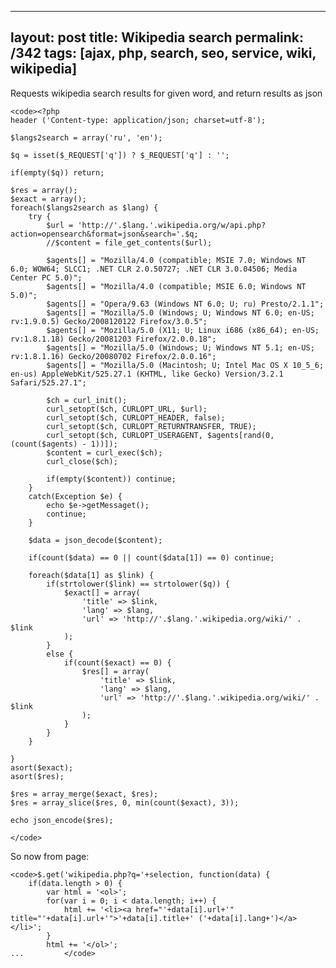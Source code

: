 ---
layout: post
title: Wikipedia search
permalink: /342
tags: [ajax, php, search, seo, service, wiki, wikipedia]
----

Requests wikipedia search results for given word, and return results as json

    
    <code><?php
    header ('Content-type: application/json; charset=utf-8');
    
    $langs2search = array('ru', 'en');
    
    $q = isset($_REQUEST['q']) ? $_REQUEST['q'] : '';
    
    if(empty($q)) return;
    
    $res = array();
    $exact = array();
    foreach($langs2search as $lang) {	
    	try {
    		$url = 'http://'.$lang.'.wikipedia.org/w/api.php?action=opensearch&format=json&search='.$q;
    		//$content = file_get_contents($url);		
    
    		$agents[] = "Mozilla/4.0 (compatible; MSIE 7.0; Windows NT 6.0; WOW64; SLCC1; .NET CLR 2.0.50727; .NET CLR 3.0.04506; Media Center PC 5.0)";
            $agents[] = "Mozilla/4.0 (compatible; MSIE 6.0; Windows NT 5.0)";
            $agents[] = "Opera/9.63 (Windows NT 6.0; U; ru) Presto/2.1.1";
            $agents[] = "Mozilla/5.0 (Windows; U; Windows NT 6.0; en-US; rv:1.9.0.5) Gecko/2008120122 Firefox/3.0.5";
            $agents[] = "Mozilla/5.0 (X11; U; Linux i686 (x86_64); en-US; rv:1.8.1.18) Gecko/20081203 Firefox/2.0.0.18";
            $agents[] = "Mozilla/5.0 (Windows; U; Windows NT 5.1; en-US; rv:1.8.1.16) Gecko/20080702 Firefox/2.0.0.16";
            $agents[] = "Mozilla/5.0 (Macintosh; U; Intel Mac OS X 10_5_6; en-us) AppleWebKit/525.27.1 (KHTML, like Gecko) Version/3.2.1 Safari/525.27.1";
    
            $ch = curl_init();
            curl_setopt($ch, CURLOPT_URL, $url);
            curl_setopt($ch, CURLOPT_HEADER, false);
            curl_setopt($ch, CURLOPT_RETURNTRANSFER, TRUE);
            curl_setopt($ch, CURLOPT_USERAGENT, $agents[rand(0, (count($agents) - 1))]);
            $content = curl_exec($ch);
            curl_close($ch);
    
    		if(empty($content)) continue;
    	}
    	catch(Exception $e) {
    		echo $e->getMessaget();
    		continue;
    	}
    
    	$data = json_decode($content);
    
    	if(count($data) == 0 || count($data[1]) == 0) continue;
    
    	foreach($data[1] as $link) {
    		if(strtolower($link) == strtolower($q)) {
    			$exact[] = array(
    				'title' => $link,
    				'lang' => $lang,
    				'url' => 'http://'.$lang.'.wikipedia.org/wiki/' . $link
    			);
    		}
    		else {
    			if(count($exact) == 0) {
    				$res[] = array(
    					'title' => $link,
    					'lang' => $lang,
    					'url' => 'http://'.$lang.'.wikipedia.org/wiki/' . $link
    				);
    			}			
    		}
    	}	
    
    }
    asort($exact);
    asort($res);
    
    $res = array_merge($exact, $res);
    $res = array_slice($res, 0, min(count($exact), 3));  
    
    echo json_encode($res);
    
    </code>


So now from page:

    
    <code>$.get('wikipedia.php?q='+selection, function(data) {
    	if(data.length > 0) {		
    		var html = '<ol>';
    		for(var i = 0; i < data.length; i++) {
    			html += '<li><a href="'+data[i].url+'" title="'+data[i].url+'">'+data[i].title+' ('+data[i].lang+')</a></li>';
    		}
    		html += '</ol>';
    ...			</code>

